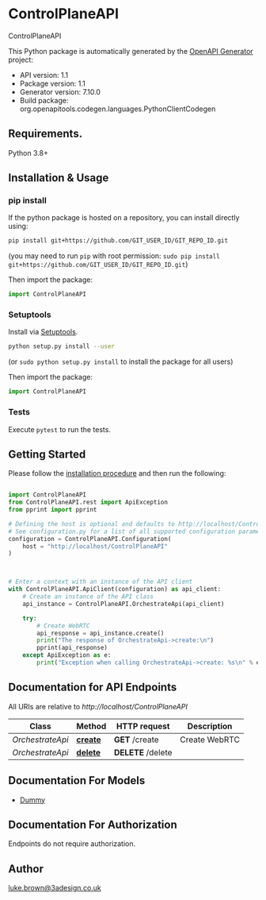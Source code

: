 # ControlPlaneAPI
ControlPlaneAPI

This Python package is automatically generated by the [OpenAPI Generator](https://openapi-generator.tech) project:

- API version: 1.1
- Package version: 1.1
- Generator version: 7.10.0
- Build package: org.openapitools.codegen.languages.PythonClientCodegen

## Requirements.

Python 3.8+

## Installation & Usage
### pip install

If the python package is hosted on a repository, you can install directly using:

```sh
pip install git+https://github.com/GIT_USER_ID/GIT_REPO_ID.git
```
(you may need to run `pip` with root permission: `sudo pip install git+https://github.com/GIT_USER_ID/GIT_REPO_ID.git`)

Then import the package:
```python
import ControlPlaneAPI
```

### Setuptools

Install via [Setuptools](http://pypi.python.org/pypi/setuptools).

```sh
python setup.py install --user
```
(or `sudo python setup.py install` to install the package for all users)

Then import the package:
```python
import ControlPlaneAPI
```

### Tests

Execute `pytest` to run the tests.

## Getting Started

Please follow the [installation procedure](#installation--usage) and then run the following:

```python

import ControlPlaneAPI
from ControlPlaneAPI.rest import ApiException
from pprint import pprint

# Defining the host is optional and defaults to http://localhost/ControlPlaneAPI
# See configuration.py for a list of all supported configuration parameters.
configuration = ControlPlaneAPI.Configuration(
    host = "http://localhost/ControlPlaneAPI"
)



# Enter a context with an instance of the API client
with ControlPlaneAPI.ApiClient(configuration) as api_client:
    # Create an instance of the API class
    api_instance = ControlPlaneAPI.OrchestrateApi(api_client)

    try:
        # Create WebRTC
        api_response = api_instance.create()
        print("The response of OrchestrateApi->create:\n")
        pprint(api_response)
    except ApiException as e:
        print("Exception when calling OrchestrateApi->create: %s\n" % e)

```

## Documentation for API Endpoints

All URIs are relative to *http://localhost/ControlPlaneAPI*

Class | Method | HTTP request | Description
------------ | ------------- | ------------- | -------------
*OrchestrateApi* | [**create**](docs/OrchestrateApi.md#create) | **GET** /create | Create WebRTC
*OrchestrateApi* | [**delete**](docs/OrchestrateApi.md#delete) | **DELETE** /delete | 


## Documentation For Models

 - [Dummy](docs/Dummy.md)


<a id="documentation-for-authorization"></a>
## Documentation For Authorization

Endpoints do not require authorization.


## Author

luke.brown@3adesign.co.uk



